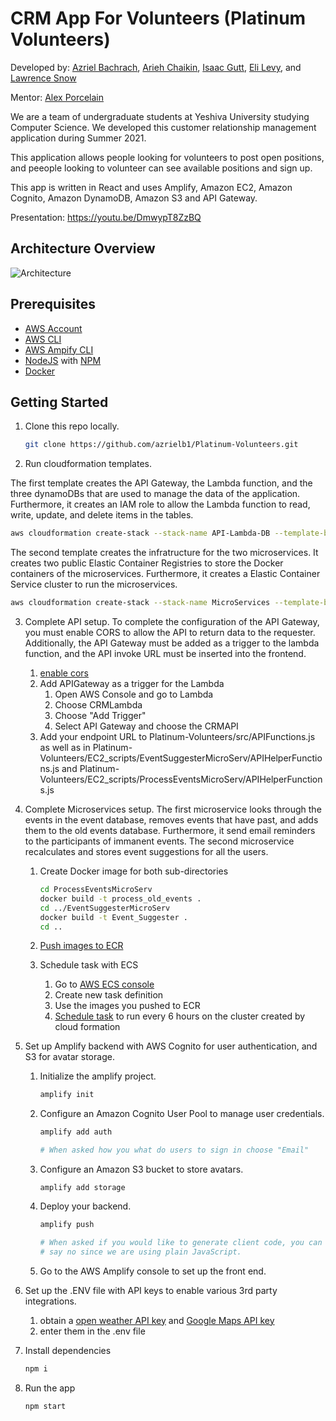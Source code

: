 # CRM App For Volunteers (Platinum Volunteers)

Developed by: [Azriel Bachrach](https://www.linkedin.com/in/azriel-bachrach/), [Arieh Chaikin](https://www.linkedin.com/in/arieh-chaikin-1632011a3/), [Isaac Gutt](https://www.linkedin.com/in/isaac-gutt-1755a2183/), [Eli Levy](https://www.linkedin.com/in/eliyahu-levy-4417a51b5/), and [Lawrence Snow](https://www.linkedin.com/in/lawrence-snow-059629203/)

Mentor: [Alex Porcelain](https://www.linkedin.com/in/alexporcelain/) 

We are a team of undergraduate students at Yeshiva University studying Computer Science. We developed this customer relationship management application during Summer 2021.

This application allows people looking for volunteers to post open positions, and peeople looking to volunteer can see available positions and sign up.

This app is written in React and uses Amplify, Amazon EC2, Amazon Cognito, Amazon DynamoDB, Amazon S3 and API Gateway.

Presentation: https://youtu.be/DmwypT8ZzBQ

## Architecture Overview

![Architecture](public/AWS_Template.png)

## Prerequisites
+ [AWS Account](https://aws.amazon.com/mobile/details/)
+ [AWS CLI](https://aws.amazon.com/cli/)
+ [AWS Ampify CLI](https://docs.amplify.aws/cli/start/install)
+ [NodeJS](https://nodejs.org/en/download/) with [NPM](https://docs.npmjs.com/getting-started/installing-node)
+ [Docker](https://www.docker.com/)

## Getting Started

1. Clone this repo locally.

   ```bash
   git clone https://github.com/azrielb1/Platinum-Volunteers.git
   ```

2. Run cloudformation templates. 

The first template creates the API Gateway, the Lambda function, and the three dynamoDBs that are used to manage the data of the application. Furthermore, it creates an IAM role to allow the Lambda function to read, write, update, and delete items in the tables.

   ```bash
   aws cloudformation create-stack --stack-name API-Lambda-DB --template-body file://./cloudformation/API-Lambda-DB/template.json --parameters ParameterKey=LambdaFuncName,ParameterValue=CRMLambda ParameterKey=UsersTableName,ParameterValue=CRMUsersTable ParameterKey=APIName,ParameterValue=CRMAPI ParameterKey=EnvironmentName,ParameterValue=Prod --capabilities CAPABILITY_IAM
   ```
The second template creates the infratructure for the two microservices. It creates two public Elastic Container Registries to store the Docker containers of the microservices. Furthermore, it creates a Elastic Container Service cluster to run the microservices.
   ```bash
   aws cloudformation create-stack --stack-name MicroServices --template-body file://./cloudformation/MicroServices/template.json
   ```

3. Complete API setup. To complete the configuration of the API Gateway, you must enable CORS to allow the API to return data to the requester. Additionally, the API Gateway must be added as a trigger to the lambda function, and the API invoke URL must be inserted into the frontend.

   1. [enable cors](https://docs.aws.amazon.com/apigateway/latest/developerguide/how-to-cors.html)
   2. Add APIGateway as a trigger for the Lambda
      1. Open AWS Console and go to Lambda
      2. Choose CRMLambda
      3. Choose "Add Trigger" 
      4. Select API Gateway and choose the CRMAPI
   3. Add your endpoint URL to Platinum-Volunteers/src/APIFunctions.js as well as in Platinum-Volunteers/EC2_scripts/EventSuggesterMicroServ/APIHelperFunctions.js and Platinum-Volunteers/EC2_scripts/ProcessEventsMicroServ/APIHelperFunctions.js

4. Complete Microservices setup. The first microservice looks through the events in the event database, removes events that have past, and adds them to the old events database. Furthermore, it send email reminders to the participants of immanent events. The second microservice recalculates and stores event suggestions for all the users.

   1. Create Docker image for both sub-directories 

      ```bash
      cd ProcessEventsMicroServ
      docker build -t process_old_events .
      cd ../EventSuggesterMicroServ
      docker build -t Event_Suggester .
      cd ..
      ```

   2. [Push images to ECR](https://docs.aws.amazon.com/AmazonECR/latest/userguide/docker-push-ecr-image.html)

   3. Schedule task with ECS

      1. Go to [AWS ECS console](https://console.aws.amazon.com/ecs)
      2. Create new task definition
      3. Use the images you pushed to ECR
      4. [Schedule task](https://docs.aws.amazon.com/AmazonECS/latest/developerguide/scheduling_tasks.html) to run every 6 hours on the cluster created by cloud formation

5. Set up Amplify backend with AWS Cognito for user authentication, and S3 for avatar storage.

   1. Initialize the amplify project. 

      ```bash
      amplify init
      ```

   2. Configure an Amazon Cognito User Pool to manage user credentials.

      ```bash
      amplify add auth
      
      # When asked how you what do users to sign in choose "Email"
      ```

   3. Configure an Amazon S3 bucket to store avatars.

      ```
      amplify add storage
      ```

   4. Deploy your backend.

      ```bash
      amplify push
      
      # When asked if you would like to generate client code, you can
      # say no since we are using plain JavaScript.
      ```

   5. Go to the AWS Amplify console to set up the front end.

6. Set up the .ENV file with API keys to enable various 3rd party integrations.

   1. obtain a [open weather API key](https://openweathermap.org/api) and [Google Maps API key](https://developers.google.com/maps/documentation/javascript/get-api-key)
   2. enter them in the .env file

7. Install dependencies

   ```bash
   npm i
   ```

8. Run the app

   ```bash
   npm start
   ```
